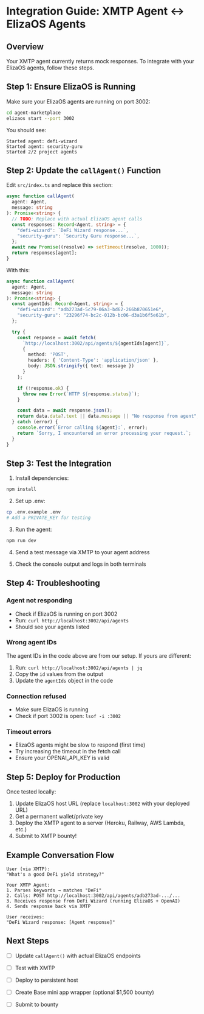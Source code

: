 # Integration Guide: XMTP Agent ↔ ElizaOS Agents

## Overview

Your XMTP agent currently returns mock responses. To integrate with your ElizaOS agents, follow these steps.

## Step 1: Ensure ElizaOS is Running

Make sure your ElizaOS agents are running on port 3002:

```bash
cd agent-marketplace
elizaos start --port 3002
```

You should see:
```
Started agent: defi-wizard
Started agent: security-guru
Started 2/2 project agents
```

## Step 2: Update the `callAgent()` Function

Edit `src/index.ts` and replace this section:

```typescript
async function callAgent(
  agent: Agent,
  message: string
): Promise<string> {
  // TODO: Replace with actual ElizaOS agent calls
  const responses: Record<Agent, string> = {
    "defi-wizard": `DeFi Wizard response...`,
    "security-guru": `Security Guru response...`,
  };
  await new Promise((resolve) => setTimeout(resolve, 1000));
  return responses[agent];
}
```

With this:

```typescript
async function callAgent(
  agent: Agent,
  message: string
): Promise<string> {
  const agentIds: Record<Agent, string> = {
    "defi-wizard": "adb273ad-5c79-06a3-bd62-266b870651e6",
    "security-guru": "23296f74-bc2c-012b-bc06-d3a1b6f5e61b",
  };

  try {
    const response = await fetch(
      `http://localhost:3002/api/agents/${agentIds[agent]}`,
      {
        method: 'POST',
        headers: { 'Content-Type': 'application/json' },
        body: JSON.stringify({ text: message })
      }
    );

    if (!response.ok) {
      throw new Error(`HTTP ${response.status}`);
    }

    const data = await response.json();
    return data.data?.text || data.message || "No response from agent";
  } catch (error) {
    console.error(`Error calling ${agent}:`, error);
    return `Sorry, I encountered an error processing your request.`;
  }
}
```

## Step 3: Test the Integration

1. Install dependencies:
```bash
npm install
```

2. Set up .env:
```bash
cp .env.example .env
# Add a PRIVATE_KEY for testing
```

3. Run the agent:
```bash
npm run dev
```

4. Send a test message via XMTP to your agent address

5. Check the console output and logs in both terminals

## Step 4: Troubleshooting

### Agent not responding
- Check if ElizaOS is running on port 3002
- Run: `curl http://localhost:3002/api/agents`
- Should see your agents listed

### Wrong agent IDs
The agent IDs in the code above are from our setup. If yours are different:
1. Run: `curl http://localhost:3002/api/agents | jq`
2. Copy the `id` values from the output
3. Update the `agentIds` object in the code

### Connection refused
- Make sure ElizaOS is running
- Check if port 3002 is open: `lsof -i :3002`

### Timeout errors
- ElizaOS agents might be slow to respond (first time)
- Try increasing the timeout in the fetch call
- Ensure your OPENAI_API_KEY is valid

## Step 5: Deploy for Production

Once tested locally:

1. Update ElizaOS host URL (replace `localhost:3002` with your deployed URL)
2. Get a permanent wallet/private key
3. Deploy the XMTP agent to a server (Heroku, Railway, AWS Lambda, etc.)
4. Submit to XMTP bounty!

## Example Conversation Flow

```
User (via XMTP):
"What's a good DeFi yield strategy?"

Your XMTP Agent:
1. Parses keywords → matches "DeFi"
2. Calls: POST http://localhost:3002/api/agents/adb273ad-.../...
3. Receives response from DeFi Wizard (running ElizaOS + OpenAI)
4. Sends response back via XMTP

User receives:
"DeFi Wizard response: [Agent response]"
```

## Next Steps

- [ ] Update `callAgent()` with actual ElizaOS endpoints
- [ ] Test with XMTP
- [ ] Deploy to persistent host
- [ ] Create Base mini app wrapper (optional $1,500 bounty)
- [ ] Submit to bounty

